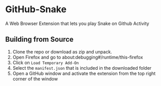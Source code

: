 # GitHub-Snake
 A Web Browser Extension that lets you play Snake on Github Activity

## Building from Source
1. Clone the repo or download as zip and unpack.
2. Open Firefox and go to about:debugging#/runtime/this-firefox
3. Click on `Load Temporary Add-On`
4. Select the `manifest.json` that is included in the downloaded folder
5. Open a GitHub window and activate the extension from the top right corner of the window
